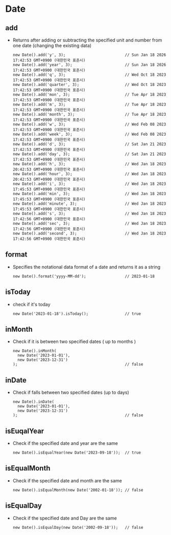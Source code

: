 # Date

## add

- Returns after adding or subtracting the specified unit and number from one date (changing the existing data)

  ```
  new Date().add('y', 3);                          // Sun Jan 18 2026 17:42:53 GMT+0900 (대한민국 표준시)
  new Date().add('year', 3);                       // Sun Jan 18 2026 17:42:53 GMT+0900 (대한민국 표준시)
  new Date().add('q', 3);                          // Wed Oct 18 2023 17:42:53 GMT+0900 (대한민국 표준시)
  new Date().add('quarter', 3);                    // Wed Oct 18 2023 17:42:53 GMT+0900 (대한민국 표준시)
  new Date().add('mon', 3);                        // Tue Apr 18 2023 17:42:53 GMT+0900 (대한민국 표준시)
  new Date().add('m', 3);                          // Tue Apr 18 2023 17:42:53 GMT+0900 (대한민국 표준시)
  new Date().add('month', 3);                      // Tue Apr 18 2023 17:42:53 GMT+0900 (대한민국 표준시)
  new Date().add('w', 3);                          // Wed Feb 08 2023 17:42:53 GMT+0900 (대한민국 표준시)
  new Date().add('week', 3);                       // Wed Feb 08 2023 17:42:53 GMT+0900 (대한민국 표준시)
  new Date().add('d', 3);                          // Sat Jan 21 2023 17:42:53 GMT+0900 (대한민국 표준시)
  new Date().add('day', 3);                        // Sat Jan 21 2023 17:42:53 GMT+0900 (대한민국 표준시)
  new Date().add('h', 3);                          // Wed Jan 18 2023 20:42:53 GMT+0900 (대한민국 표준시)
  new Date().add('hour', 3);                       // Wed Jan 18 2023 20:42:53 GMT+0900 (대한민국 표준시)
  new Date().add('i', 3);                          // Wed Jan 18 2023 17:45:53 GMT+0900 (대한민국 표준시)
  new Date().add('min', 3);                        // Wed Jan 18 2023 17:45:53 GMT+0900 (대한민국 표준시)
  new Date().add('minute', 3);                     // Wed Jan 18 2023 17:45:53 GMT+0900 (대한민국 표준시)
  new Date().add('s', 3);                          // Wed Jan 18 2023 17:42:56 GMT+0900 (대한민국 표준시)
  new Date().add('sec', 3);                        // Wed Jan 18 2023 17:42:56 GMT+0900 (대한민국 표준시)
  new Date().add('second', 3);                     // Wed Jan 18 2023 17:42:56 GMT+0900 (대한민국 표준시)
  ```

## format

- Specifies the notational data format of a date and returns it as a string

  ```
  new Date().format('yyyy-MM-dd');                 // 2023-01-18
  ```

## isToday

- check if it's today

  ```
  new Date('2023-01-18').isToday();                // true
  ```

## inMonth

- Check if it is between two specified dates ( up to months )

  ```
  new Date().inMonth(
    new Date('2023-01-01'),
    new Date('2023-12-31')
  );                                               // false
  ```

## inDate

- Check if falls between two specified dates (up to days)

  ```
  new Date().inDate(
    new Date('2023-01-01'),
    new Date('2023-12-31')
  );                                               // false
  ```

## isEuqalYear

- Check if the specified date and year are the same

  ```
  new Date().isEqualYear(new Date('2023-09-18'));  // true
  ```

## isEqualMonth

- Check if the specified date and month are the same

  ```
  new Date().isEqualMonth(new Date('2002-01-18')); // false
  ```

## isEqualDay

- Check if the specified date and Day are the same

  ```
  new Date().isEqualDay(new Date('2002-09-18'));   // false
  ```
